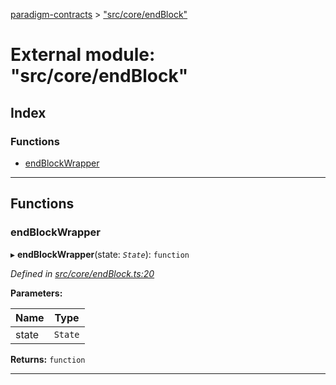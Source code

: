 [paradigm-contracts](../README.md) > ["src/core/endBlock"](../modules/_src_core_endblock_.md)

# External module: "src/core/endBlock"

## Index

### Functions

* [endBlockWrapper](_src_core_endblock_.md#endblockwrapper)

---

## Functions

<a id="endblockwrapper"></a>

###  endBlockWrapper

▸ **endBlockWrapper**(state: *`State`*): `function`

*Defined in [src/core/endBlock.ts:20](https://github.com/paradigmfoundation/paradigmcore/blob/11f2a53/src/core/endBlock.ts#L20)*

**Parameters:**

| Name | Type |
| ------ | ------ |
| state | `State` |

**Returns:** `function`

___

